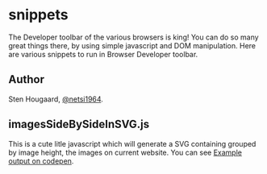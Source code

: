 # snippets
The Developer toolbar of the various browsers is king!
You can do so many great things there, by using simple javascript and DOM manipulation.
Here are various snippets to run in Browser Developer toolbar.

## Author
Sten Hougaard, [@netsi1964](http://twitter.com/netsi1964).

## imagesSideBySideInSVG.js
This is a cute litle javascript which will generate a SVG containing grouped by image height, the images on current website.
You can see [Example output on codepen](http://codepen.io/netsi1964/pen/OVJmxa/). 